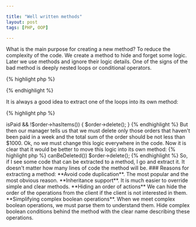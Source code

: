```yaml
---

title: "Well written methods"
layout: post
tags: [PHP, OOP]

---
```


What is the main purpose for creating a new method? To reduce the complexity of the code. We create a 
method to hide and forget some logic. Later we use methods and ignore their logic details. One of the
signs of the bad method is deeply nested loops or conditional operators. 

{% highlight php %}

{% endhighlight %}

It is always a good idea to extract one of the loops into its own method:

{% highlight php %}
<?php 



{% endhighlight %}

Now logic details are separated in different methods, each of them is very simple and clear. Well-named
methods can help you to create a left-documented code.

## This is very simple operation to create a method for it

Sometimes the code looks very simple and we don't want to create a separate method for two or three lines
of code. But in the future business may change, and what today seems very simple tomorrow may grow into a
very complex object. For example, we want to create a task that deletes empty orders:

{% highlight php %}
<?php

if(!$order->isPaid && !$order->hasItems()) {
    $order->delete();
}

{% endhighlight %}

But then our manager tells us that we must delete only those orders that haven't been paid in a week and 
the total sum of the order should be not less than $1000.

Ok, no we must change this logic everywhere in the code. Now it is clear that it would be better to 
move this logic into its own method:

{% highlight php %}
<?php 

if(!$order->canBeDeleted()) $order->delete();
{% endhighlight %}

So, if I see some code that can be extracted to a method, I go and extract it. It doesn't matter how many lines
of code the method will be.

### Reasons for extracting a method:
**Avoid code duplication**. The most popular and the most obvious reason.
**Inheritance support**. It is much easier to override simple and clear methods.
**Hiding an order of actions** We can hide the order of the operations from the client if the client is not interested in them.
**Simplifying complex boolean operations**. When we meet complex boolean operations, we must parse them to understand them. 
Hide complex boolean conditions behind the method with the clear name describing these operations.
